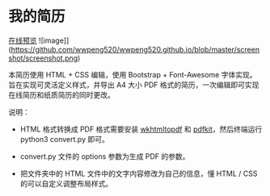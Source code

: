 # 我的简历

[在线预览](https://wwpeng520.github.io/)
![image]](https://github.com/wwpeng520/wwpeng520.github.io/blob/master/screenshot/screenshot.png)

本简历使用 HTML + CSS 编辑，使用 Bootstrap + Font-Awesome 字体实现。旨在实现可灵活定义样式，并导出 A4 大小 PDF 格式的简历，一次编辑即可实现在线简历和纸质简历的同时更改。

说明：

- HTML 格式转换成 PDF 格式需要安装 [wkhtmltopdf](https://wkhtmltopdf.org/) 和 [pdfkit](https://github.com/foliojs/pdfkit)，然后终端运行 python3 convert.py 即可。

- convert.py 文件的 options 参数为生成 PDF 的参数。

- 把文件夹中的 HTML 文件中的文字内容修改为自己的信息，懂 HTML / CSS 的可以自定义调整布局样式。
